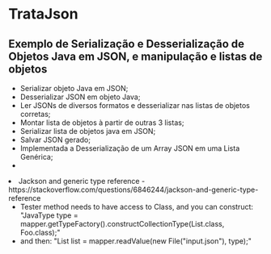 # TrataJson
## Exemplo de Serialização e Desserialização de Objetos Java em JSON, e manipulação e listas de objetos
- Serializar objeto Java em JSON;
- Desserializar JSON em objeto Java;
- Ler JSONs de diversos formatos e desserializar nas listas de objetos corretas;
- Montar lista de objetos à partir de outras 3 listas;
- Serializar lista de objetos java em JSON;
- Salvar JSON gerado;
- Implementada a Desserialização de um Array JSON em uma Lista Genérica;
- 
<li>Jackson and generic type reference - https://stackoverflow.com/questions/6846244/jackson-and-generic-type-reference
  <ul>
	  <li>Tester method needs to have access to Class, and you can construct: "JavaType type = mapper.getTypeFactory().constructCollectionType(List.class, Foo.class);"</li>
	  <li>and then: "List<Foo> list = mapper.readValue(new File("input.json"), type);"</li>
  </ul>
</li>

